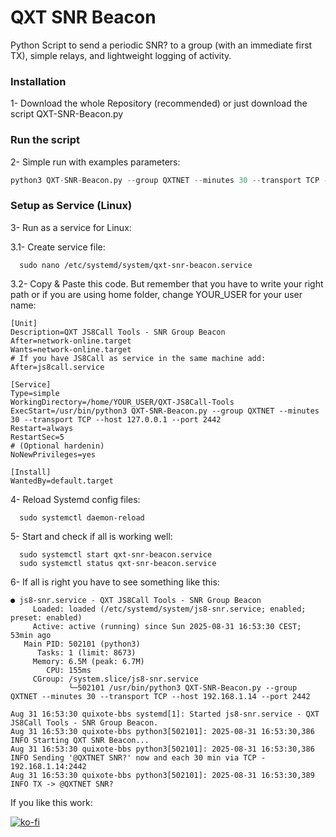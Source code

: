 # QXT SNR Beacon

Python Script to send a periodic SNR? to a group (with an immediate first TX), simple relays, and lightweight logging of activity.

### Installation
1- Download the whole Repository (recommended) or just download the script QXT-SNR-Beacon.py

### Run the script
2- Simple run with examples parameters:
```python
python3 QXT-SNR-Beacon.py --group QXTNET --minutes 30 --transport TCP --host 127.0.0.1 --port 2442
```

### Setup as Service (Linux)
3- Run as a service for Linux:

3.1- Create service file:

```shell
  sudo nano /etc/systemd/system/qxt-snr-beacon.service
```

3.2- Copy & Paste this code. But remember that you have to write your right path or if you are using home folder, change YOUR_USER for your user name:
```shell
[Unit]
Description=QXT JS8Call Tools - SNR Group Beacon
After=network-online.target
Wants=network-online.target
# If you have JS8Call as service in the same machine add: After=js8call.service

[Service]
Type=simple
WorkingDirectory=/home/YOUR_USER/QXT-JS8Call-Tools
ExecStart=/usr/bin/python3 QXT-SNR-Beacon.py --group QXTNET --minutes 30 --transport TCP --host 127.0.0.1 --port 2442
Restart=always
RestartSec=5
# (Optional hardenin)
NoNewPrivileges=yes

[Install]
WantedBy=default.target
```

4- Reload Systemd config files:

```shell
  sudo systemctl daemon-reload
```

5- Start and check if all is working well:

```shell
  sudo systemctl start qxt-snr-beacon.service
  sudo systemctl status qxt-snr-beacon.service
```

6- If all is right you have to see something like this:

```shell
● js8-snr.service - QXT JS8Call Tools - SNR Group Beacon
     Loaded: loaded (/etc/systemd/system/js8-snr.service; enabled; preset: enabled)
     Active: active (running) since Sun 2025-08-31 16:53:30 CEST; 53min ago
   Main PID: 502101 (python3)
      Tasks: 1 (limit: 8673)
     Memory: 6.5M (peak: 6.7M)
        CPU: 155ms
     CGroup: /system.slice/js8-snr.service
             └─502101 /usr/bin/python3 QXT-SNR-Beacon.py --group QXTNET --minutes 30 --transport TCP --host 192.168.1.14 --port 2442

Aug 31 16:53:30 quixote-bbs systemd[1]: Started js8-snr.service - QXT JS8Call Tools - SNR Group Beacon.
Aug 31 16:53:30 quixote-bbs python3[502101]: 2025-08-31 16:53:30,386 INFO Starting QXT SNR Beacon...
Aug 31 16:53:30 quixote-bbs python3[502101]: 2025-08-31 16:53:30,386 INFO Sending '@QXTNET SNR?' now and each 30 min via TCP - 192.168.1.14:2442
Aug 31 16:53:30 quixote-bbs python3[502101]: 2025-08-31 16:53:30,389 INFO TX -> @QXTNET SNR?

```



If you like this work:

[![ko-fi](https://ko-fi.com/img/githubbutton_sm.svg)](https://ko-fi.com/M4M81CV1EX)
